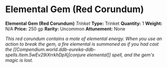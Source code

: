 # Elemental Gem (Red Corundum)

**Elemental Gem (Red Corundum)**
_Trinket_
**Type:** Trinket
**Quantity:** 1
**Weight:** N/A
**Price:** 250 gp
**Rarity:** Uncommon
**Attunement:** None

*This red corundum contains a mote of elemental energy. When you use an action to break the gem, a fire elemental is summoned as if you had cast the [[Compendium.world.ddb-eureka-ddb-spells.Item.5wEv29iXrrkhDpXj|conjure elemental]] spell, and the gem's magic is lost.*